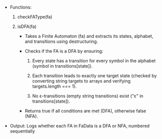 - Functions:
    1. checkFAType(fa)
            
    2. isDFA(fa)
        
        - Takes a Finite Automaton (fa) and extracts its states, alphabet, and transitions using destructuring.
            
        - Checks if the FA is a DFA by ensuring:
            
            1. Every state has a transition for every symbol in the alphabet (symbol in transitions[state]).
                
            2. Each transition leads to exactly one target state (checked by converting string targets to arrays and verifying targets.length === 1).
                
            3. No ε-transitions (empty string transitions) exist ("ε" in transitions[state]).
                
        - Returns true if all conditions are met (DFA), otherwise false (NFA).
        
        
- Output: Logs whether each FA in FaData is a DFA or NFA, numbered sequentially